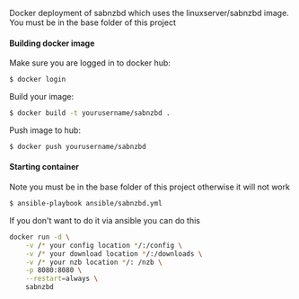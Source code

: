 Docker deployment of sabnzbd which uses the linuxserver/sabnzbd image. You must be in the base folder of this project

#### Building docker image
Make sure you are logged in to docker hub:

```bash
$ docker login
```

Build your image:

```bash
$ docker build -t yourusername/sabnzbd .
```

Push image to hub:

```bash
$ docker push yourusername/sabnzbd
```

#### Starting container
Note you must be in the base folder of this project otherwise it will not work

```bash
$ ansible-playbook ansible/sabnzbd.yml
```

If you don't want to do it via ansible you can do this

```bash
docker run -d \
    -v /* your config location */:/config \
    -v /* your download location */:/downloads \
    -v /* your nzb location */: /nzb \
    -p 8080:8080 \
    --restart=always \
    sabnzbd
```
